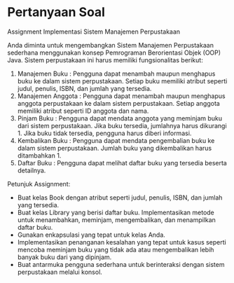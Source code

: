 # Pertanyaan Soal
Assignment Implementasi Sistem Manajemen Perpustakaan

Anda diminta untuk mengembangkan Sistem Manajemen Perpustakaan sederhana menggunakan konsep Pemrograman Berorientasi Objek (OOP) Java. Sistem perpustakaan ini harus memiliki fungsionalitas berikut:

1. Manajemen Buku : Pengguna dapat menambah maupun menghapus buku ke dalam sistem perpustakaan. Setiap buku memiliki atribut seperti judul, penulis, ISBN, dan jumlah yang tersedia.
2. Manajemen Anggota : Pengguna dapat menambah maupun menghapus anggota perpustakaan ke dalam sistem perpustakaan. Setiap anggota memiliki atribut seperti ID anggota dan nama.
3. Pinjam Buku : Pengguna dapat mendata anggota yang meminjam buku dari sistem perpustakaan. Jika buku tersedia, jumlahnya harus dikurangi 1. Jika buku tidak tersedia, pengguna harus diberi informasi.
4. Kembalikan Buku : Pengguna dapat mendata pengembalian buku ke dalam sistem perpustakaan. Jumlah buku yang dikembalikan harus ditambahkan 1.
5. Daftar Buku : Pengguna dapat melihat daftar buku yang tersedia beserta detailnya.

Petunjuk Assignment:

- Buat kelas Book dengan atribut seperti judul, penulis, ISBN, dan jumlah yang tersedia.
- Buat kelas Library yang berisi daftar buku. Implementasikan metode untuk menambahkan, meminjam, mengembalikan, dan menampilkan daftar buku.
- Gunakan enkapsulasi yang tepat untuk kelas Anda.
- Implementasikan penanganan kesalahan yang tepat untuk kasus seperti mencoba meminjam buku yang tidak ada atau mengembalikan lebih banyak buku dari yang dipinjam.
- Buat antarmuka pengguna sederhana untuk berinteraksi dengan sistem perpustakaan melalui konsol.
